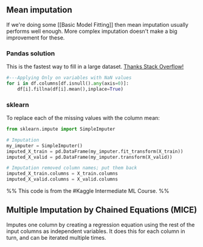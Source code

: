 
## Mean imputation

If we're doing some [[Basic Model Fitting]] then mean imputation usually performs well enough. 
More complex imputation doesn't make a big improvement for these. 

### Pandas solution 

This is the fastest way to fill in a large dataset. [Thanks Stack Overflow!](https://stackoverflow.com/questions/18689823/pandas-dataframe-replace-nan-values-with-average-of-columns)

```Python
#---Applying Only on variables with NaN values
for i in df.columns[df.isnull().any(axis=0)]:     
    df[i].fillna(df[i].mean(),inplace=True)
```

### sklearn

To replace each of the missing values with the column mean:

```Python
from sklearn.impute import SimpleImputer

# Imputation
my_imputer = SimpleImputer()
imputed_X_train = pd.DataFrame(my_imputer.fit_transform(X_train))
imputed_X_valid = pd.DataFrame(my_imputer.transform(X_valid))

# Imputation removed column names; put them back
imputed_X_train.columns = X_train.columns
imputed_X_valid.columns = X_valid.columns

```
%% This code  is from the #Kaggle Intermediate ML Course. %%


## Multiple Imputation by Chained Equations (MICE)

Imputes one column by creating a regression equation using the rest of the input columns as independent variables. It does this for each column in turn, and can be iterated multiple times.